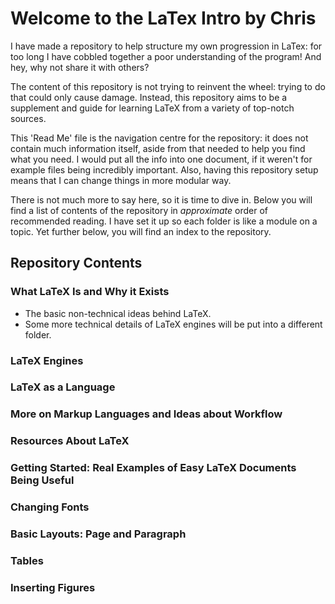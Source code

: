 # Welcome to the LaTex Intro by Chris

I have made a repository to help structure my own progression in LaTex: for too long I have cobbled together a poor understanding of the program! And hey, why not share it with others?

The content of this repository is not trying to reinvent the wheel: trying to do that could only cause damage. Instead, this repository aims to be a supplement and guide for learning LaTeX from a variety of top-notch sources.

This 'Read Me' file is the navigation centre for the repository: it does not contain much information itself, aside from that needed to help you find what you need. I would put all the info into one document, if it weren't for example files being incredibly important. Also, having this repository setup means that I can change things in more modular way.

There is not much more to say here, so it is time to dive in. Below you will find a list of contents of the repository in _approximate_ order of recommended reading. I have set it up so each folder is like a module on a topic. Yet further below, you will find an index to the repository.

## Repository Contents

### What LaTeX Is and Why it Exists
- The basic non-technical ideas behind LaTeX.
- Some more technical details of LaTeX engines will be put into a different folder.

### LaTeX Engines

### LaTeX as a Language

### More on Markup Languages and Ideas about Workflow

### Resources About LaTeX

### Getting Started: Real Examples of Easy LaTeX Documents Being Useful

### Changing Fonts

### Basic Layouts: Page and Paragraph

### Tables

### Inserting Figures
